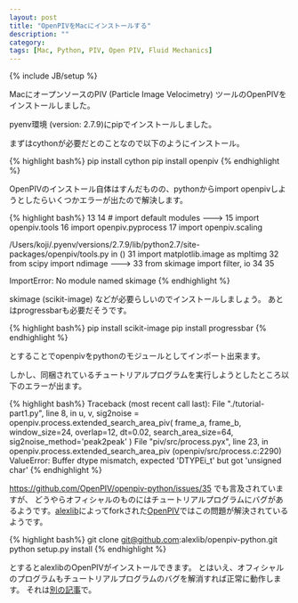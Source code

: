 ```yaml
---
layout: post
title: "OpenPIVをMacにインストールする"
description: ""
category: 
tags: [Mac, Python, PIV, Open PIV, Fluid Mechanics]
---
```

{% include JB/setup %}
<!-- Install OpenPIV on Mac -->

MacにオープンソースのPIV (Particle Image Velocimetry) ツールのOpenPIVをインストールしました。

pyenv環境 (version: 2.7.9)にpipでインストールしました。

まずはcythonが必要だとのことなので以下のようにインストール。

{% highlight bash%}
pip install cython
pip install openpiv
{% endhighlight %}

OpenPIVのインストール自体はすんだものの、pythonからimport openpivしようとしたらいくつかエラーが出たので解決します。

{% highlight bash%}
     13
     14 # import default modules
---> 15 import openpiv.tools
     16 import openpiv.pyprocess
     17 import openpiv.scaling

/Users/koji/.pyenv/versions/2.7.9/lib/python2.7/site-packages/openpiv/tools.py in <module>()
     31 import matplotlib.image as mpltimg
     32 from scipy import ndimage
---> 33 from skimage import filter, io
     34
     35

ImportError: No module named skimage
{% endhighlight %}

skimage (scikit-image) などが必要らしいのでインストールしましょう。
あとはprogressbarも必要だそうです。

{% highlight bash%}
pip install scikit-image
pip install progressbar
{% endhighlight %}

とすることでopenpivをpythonのモジュールとしてインポート出来ます。

しかし、同梱されているチュートリアルプログラムを実行しようとしたところ以下のエラーが出ます。

{% highlight bash%}
Traceback (most recent call last):
  File "./tutorial-part1.py", line 8, in <module>
    u, v, sig2noise = openpiv.process.extended_search_area_piv( frame_a, frame_b, window_size=24, overlap=12, dt=0.02, search_area_size=64, sig2noise_method='peak2peak' )
  File "piv/src/process.pyx", line 23, in openpiv.process.extended_search_area_piv (openpiv/src/process.c:2290)
ValueError: Buffer dtype mismatch, expected 'DTYPEi_t' but got 'unsigned char'
{% endhighlight %}

https://github.com/OpenPIV/openpiv-python/issues/35
でも言及されていますが、
どうやらオフィシャルのものにはチュートリアルプログラムにバグがあるようです。[alexlib](https://github.com/alexlib)によってforkされた[OpenPIV](https://github.com/alexlib/openpiv-python)ではこの問題が解決されているようです。

{% highlight bash%}
git clone git@github.com:alexlib/openpiv-python.git
python setup.py install
{% endhighlight %}

とするとalexlibのOpenPIVがインストールできます。
とはいえ、オフィシャルのプログラムもチュートリアルプログラムのバグを解消すれば正常に動作します。
それは[別の記事](../../../../2015/05/05/fixing-bugs-in-tutorial-program-of-openpiv/)で。
